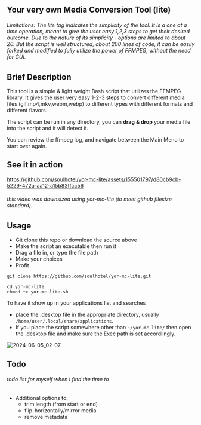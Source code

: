 ## Your very own Media Conversion Tool (lite)

###### Limitations: The *lite* tag indicates the simplicity of the tool. It is a one at a time operation, meant to give the user easy 1,2,3 steps to get their desired outcome. Due to the nature of its simplicity - options are limited to about 20. But the script is well structured, about 200 lines of code, it can be easily forked and modified to fully utilize the power of FFMPEG, without the need for GUI.

## Brief Description

This tool is a simple & light weight Bash script that utilizes the FFMPEG library. It gives the user very easy 1-2-3 steps to convert different media files (gif,mp4,mkv,webm,webp) to different types with different formats and different flavors.

The script can be run in any directory, you can **drag & drop** your media file into the script and it will detect it.

You can review the ffmpeg log, and navigate between the Main Menu to start over again.

## See it in action

https://github.com/soulhotel/yor-mc-lite/assets/155501797/d80cb9cb-5229-472a-aa12-a15b83ffcc56

###### this video was downsized using yor-mc-lite (to meet github filesize standard).

## Usage

- Git clone this repo or download the source above
- Make the script an executable then run it
- Drag a file in, or type the file path
- Make your choices
- Profit

```
git clone https://github.com/soulhotel/yor-mc-lite.git
```
```
cd yor-mc-lite
chmod +x yor-mc-lite.sh
```

To have it show up in your applications list and searches
- place the .desktop file in the appropriate directory, usually `/home/user/.local/share/applications`.
- If you place the script somewhere other than `~/yor-mc-lite/` then open the .desktop file and make sure the Exec path is set accordlingly.

![2024-06-05_02-07](https://github.com/soulhotel/yor-mc-lite/assets/155501797/d94d9249-a6b7-4003-b7ca-e04adf440bd5)

## Todo

###### todo list for myself when i find the time to
- Additional options to:
  - trim length (from start or end)
  - flip-horizontally/mirror media
  - remove metadata
